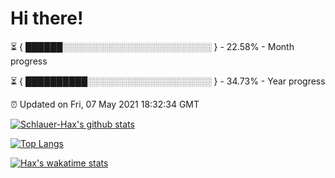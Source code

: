 # Hi there!

⏳ { ██████░░░░░░░░░░░░░░░░░░░░░░░░ } - 22.58% - Month progress

⏳ { ██████████░░░░░░░░░░░░░░░░░░░░ } - 34.73% - Year progress

⏰ Updated on Fri, 07 May 2021 18:32:34 GMT


[![Schlauer-Hax's github stats](https://github-readme-stats.vercel.app/api?username=Schlauer-Hax&show_icons=true&theme=dark&count_private=true)](https://github.com/Schlauer-Hax)


[![Top Langs](https://github-readme-stats.vercel.app/api/top-langs/?username=Schlauer-Hax&layout=compact&theme=dark)](https://github.com/Schlauer-Hax?tab=repositories)


[![Hax's wakatime stats](https://github-readme-stats.vercel.app/api/wakatime?username=Hax&theme=dark)](https://wakatime.com/@Hax)


